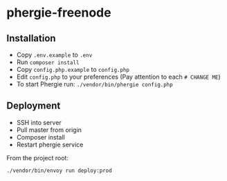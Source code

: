 # phergie-freenode

## Installation

* Copy `.env.example` to `.env`
* Run `composer install`
* Copy `config.php.example` to `config.php`
* Edit `config.php` to your preferences (Pay attention to each `# CHANGE ME`)
* To start Phergie run: `./vendor/bin/phergie config.php`

## Deployment

* SSH into server
* Pull master from origin
* Composer install
* Restart phergie service

From the project root:

`./vendor/bin/envoy run deploy:prod`
